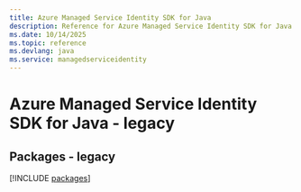 ```yaml
---
title: Azure Managed Service Identity SDK for Java
description: Reference for Azure Managed Service Identity SDK for Java
ms.date: 10/14/2025
ms.topic: reference
ms.devlang: java
ms.service: managedserviceidentity
---
```

# Azure Managed Service Identity SDK for Java - legacy
## Packages - legacy
[!INCLUDE [packages](managed-service-identity-index.md)]